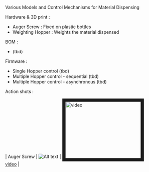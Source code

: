 Various Models and Control Mechanisms for Material Dispensing

Hardware & 3D print :
* Auger Screw : Fixed on plastic bottles
* Weighting Hopper : Weights the material dispensed

BOM :
* (tbd)

Firmware : 
* Single Hopper control (tbd)
* Multiple Hopper control - sequential (tbd)
* Multiple Hopper control - asynchronous (tbd)


Action shots : 

| Auger Screw | ![Alt text](http://imgur.com/STdeMx7.jpg "Auger Screw") | <a href="http://www.youtube.com/watch?feature=player_embedded&v=657XJPbYtkE
" target="_blank"><img src="http://img.youtube.com/vi/657XJPbYtkE/0.jpg" 
alt="video" width="240" height="180" border="10" /><br>video</a> |



